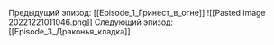 Предыдущий эпизод: [[Episode_1_Гринест_в_огне]]
![[Pasted image 20221221011046.png]]
Следующий эпизод: [[Episode_3_Драконья_кладка]]